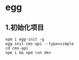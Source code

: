 # egg

## 1.初始化项目

```
npm i egg-init -g
egg-init cms-api --type=simple
cd cms-api
npm i && npm run dev
```
